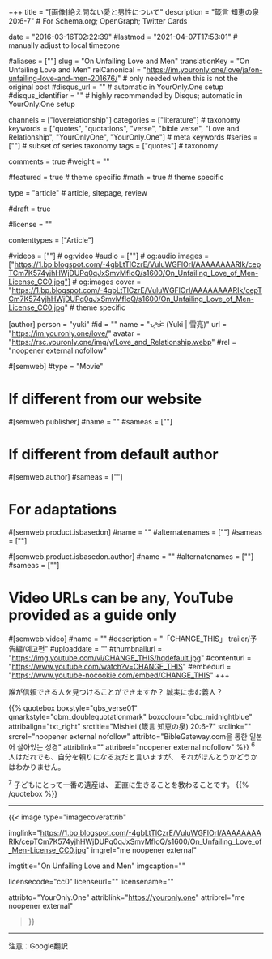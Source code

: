 +++
title = "[画像]絶え間ない愛と男性について"
description = "箴言 知恵の泉 20:6-7"	# For Schema.org; OpenGraph; Twitter Cards

date = "2016-03-16T02:22:39"
#lastmod = "2021-04-07T17:53:01"                 # manually adjust to local timezone

#aliases = [""]
slug = "On Unfailing Love and Men"
translationKey = "On Unfailing Love and Men"
relCanonical = "https://im.youronly.one/love/ja/on-unfailing-love-and-men-201676/"														# only needed when this is not the original post
#disqus_url = ""                                                    # automatic in YourOnly.One setup
#disqus_identifier = ""                                             # highly recommended by Disqus; automatic in YourOnly.One setup

channels = ["loverelationship"]
categories = ["literature"]														# taxonomy
keywords = ["quotes", "quotations", "verse", "bible verse", "Love and Relationship", "YourOnlyOne", "YourOnly.One"]															# meta keywords
#series = [""]																# subset of series taxonomy
tags = ["quotes"]																	# taxonomy

comments = true
#weight = ""

#featured = true															# theme specific
#math = true																	# theme specific

type = "article"                                                           # article, sitepage, review

#draft = true

#license = ""

contenttypes = ["Article"]

#videos = [""]																# og:video
#audio = [""]																# og:audio
images = ["https://1.bp.blogspot.com/-4gbLtTlCzrE/VuluWGFlOrI/AAAAAAAARIk/cepTCm7K574yjhHWjDUPq0qJxSmvMfIoQ/s1600/On_Unfailing_Love_of_Men-License_CC0.jpg"]    # og:images
cover = "https://1.bp.blogspot.com/-4gbLtTlCzrE/VuluWGFlOrI/AAAAAAAARIk/cepTCm7K574yjhHWjDUPq0qJxSmvMfIoQ/s1600/On_Unfailing_Love_of_Men-License_CC0.jpg"       # theme specific

[author]
person = "yuki"
#id = ""
name = "ᜌᜓᜃᜒ (Yuki | 雪亮)"
url = "https://im.youronly.one/love/"
avatar = "https://rsc.youronly.one/img/y/Love_and_Relationship.webp"
#rel = "noopener external nofollow"

#[semweb]
#type = "Movie"

# If different from our website
#[semweb.publisher]
#name = ""
#sameas = [""]

# If different from default author
#[semweb.author]
#sameas = [""]

# For adaptations
#[semweb.product.isbasedon]
#name = ""
#alternatenames = [""]
#sameas = [""]

#[semweb.product.isbasedon.author]
#name = ""
#alternatenames = [""]
#sameas = [""]

# Video URLs can be any, YouTube provided as a guide only
#[semweb.video]
#name = ""
#description = "「CHANGE_THIS」 trailer/予告編/예고편"
#uploaddate = ""
#thumbnailurl = "https://img.youtube.com/vi/CHANGE_THIS/hqdefault.jpg"
#contenturl = "https://www.youtube.com/watch?v=CHANGE_THIS"
#embedurl = "https://www.youtube-nocookie.com/embed/CHANGE_THIS"
+++

誰が信頼できる人を見つけることができますか？ 誠実に歩む義人？

<!--more-->

{{% quotebox boxstyle="qbs_verse01" qmarkstyle="qbm_doublequotationmark" boxcolour="qbc_midnightblue" attribalign="txt_right" srctitle="Mishlei (箴言 知恵の泉) 20:6-7" srclink="" srcrel="noopener external nofollow" attribto="BibleGateway.com을 통한 일본어 살아있는 성경" attriblink="" attribrel="noopener external nofollow" %}}
<sup>6</sup> 人はだれでも、自分を頼りになる友だと言いますが、
それがほんとうかどうかはわかりません。

<sup>7</sup> 子どもにとって一番の遺産は、
正直に生きることを教わることです。
{{% /quotebox %}}

-------

{{< image
  type="imagecoverattrib"

  imglink="https://1.bp.blogspot.com/-4gbLtTlCzrE/VuluWGFlOrI/AAAAAAAARIk/cepTCm7K574yjhHWjDUPq0qJxSmvMfIoQ/s1600/On_Unfailing_Love_of_Men-License_CC0.jpg"
  imgrel="me noopener external"

  imgtitle="On Unfailing Love and Men"
  imgcaption=""

  licensecode="cc0"
  licenseurl=""
  licensename=""

  attribto="YourOnly.One"
  attriblink="https://youronly.one"
  attribrel="me noopener external"
>}}

-------

注意：Google翻訳

